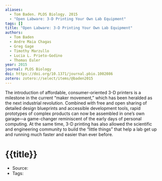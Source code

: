 ```yaml
---
aliases:
  - Tom Baden. PLOS Biology. 2015
  - "Open Labware: 3-D Printing Your Own Lab Equipment"
tags: []
title: "Open Labware: 3-D Printing Your Own Lab Equipment"
authors:
  - Tom Baden
  - Andre Maia Chagas
  - Greg Gage
  - Timothy Marzullo
  - Lucia L. Prieto-Godino
  - Thomas Euler
year: 2015
journal: PLOS Biology
doi: https://doi.org/10.1371/journal.pbio.1002086
zotero: zotero://select/items/@baden2015
---
```

<!-- START_ABSTRACT -->
The introduction of affordable, consumer-oriented 3-D printers is a milestone in the current “maker movement,” which has been heralded as the next industrial revolution. Combined with free and open sharing of detailed design blueprints and accessible development tools, rapid prototypes of complex products can now be assembled in one’s own garage—a game-changer reminiscent of the early days of personal computing. At the same time, 3-D printing has also allowed the scientific and engineering community to build the “little things” that help a lab get up and running much faster and easier than ever before.
<!-- END_ABSTRACT -->

<!-- START_TEMPLATE -->
# {{title}}

- Source:
- Tags: 
<!-- END_TEMPLATE -->
